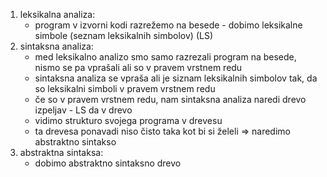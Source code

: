 1. leksikalna analiza:
	- program v izvorni kodi razrežemo na besede - dobimo leksikalne simbole (seznam leksikalnih simbolov) (LS)
2. sintaksna analiza:
	- med leksikalno analizo smo samo razrezali program na besede, nismo se pa vprašali ali so v pravem vrstnem redu
	- sintaksna analiza se vpraša ali je siznam leksikalnih simbolov tak, da so leksikalni simboli v pravem vrstnem redu
	- če so v pravem vrstnem redu, nam sintaksna analiza naredi drevo izpeljav - LS da v drevo
	- vidimo strukturo svojega programa v drevesu
	- ta drevesa ponavadi niso čisto taka kot bi si želeli => naredimo abstraktno sintakso
3. abstraktna sintaksa:
	- dobimo abstraktno sintaksno drevo